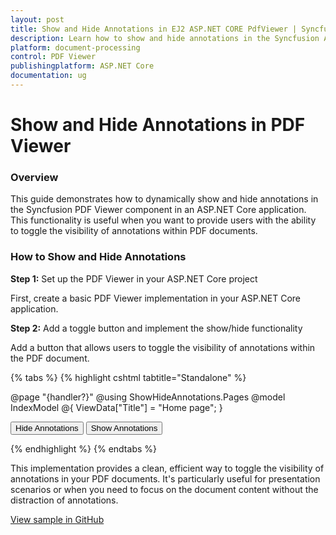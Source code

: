 ```yaml
---
layout: post
title: Show and Hide Annotations in EJ2 ASP.NET CORE PdfViewer | Syncfusion
description: Learn how to show and hide annotations in the Syncfusion ASP.NET CORE PDF Viewer component of Syncfusion Essential JS 2 and more.
platform: document-processing
control: PDF Viewer
publishingplatform: ASP.NET Core
documentation: ug
---
```


# Show and Hide Annotations in PDF Viewer

### Overview

This guide demonstrates how to dynamically show and hide annotations in the Syncfusion PDF Viewer component in an ASP.NET Core application. This functionality is useful when you want to provide users with the ability to toggle the visibility of annotations within PDF documents.

###  How to Show and Hide Annotations

**Step 1:** Set up the PDF Viewer in your ASP.NET Core project

First, create a basic PDF Viewer implementation in your ASP.NET Core application.

**Step 2:** Add a toggle button and implement the show/hide functionality

Add a button that allows users to toggle the visibility of annotations within the PDF document.

{% tabs %}
{% highlight cshtml tabtitle="Standalone" %}

@page "{handler?}"
@using ShowHideAnnotations.Pages
@model IndexModel
@{
ViewData["Title"] = "Home page";
}
<div class="text-center">
    <button id="hideBtn">Hide Annotations</button>
    <button id="unhideBtn">Show Annotations</button>
    <ejs-pdfviewer id="pdfviewer" style="height:600px" resourceUrl="https://cdn.syncfusion.com/ej2/30.1.37/dist/ej2-pdfviewer-lib" documentPath="https://cdn.syncfusion.com/content/pdf/pdf-succinctly.pdf">
</ejs-pdfviewer>
</div>
<script type="text/javascript">
    var exportObject = null;
    document.addEventListener('DOMContentLoaded', function() {
    var pdfviewer = document.getElementById('pdfviewer').ej2_instances[0];
        function HideAnnotations() {
            pdfviewer.exportAnnotationsAsObject().then(function(value) {
            exportObject = value;
        pdfviewer.deleteAnnotations();
    });
    }
    function UnHideAnnotations() {
        if (exportObject) {
        pdfviewer.importAnnotation(JSON.parse(exportObject));
        }
    }
    document.getElementById('hideBtn').addEventListener('click', HideAnnotations);
    document.getElementById('unhideBtn').addEventListener('click', UnHideAnnotations);
    });
</script>

{% endhighlight %}
{% endtabs %}

This implementation provides a clean, efficient way to toggle the visibility of annotations in your PDF documents. It's particularly useful for presentation scenarios or when you need to focus on the document content without the distraction of annotations.

[View sample in GitHub](https://github.com/SyncfusionExamples/asp-core-pdf-viewer-examples/tree/master/How%20to/ShowHideAnnotations)